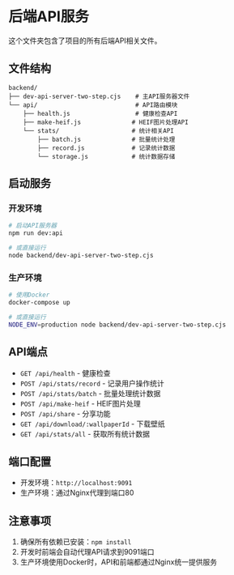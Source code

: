 # 后端API服务

这个文件夹包含了项目的所有后端API相关文件。

## 文件结构

```
backend/
├── dev-api-server-two-step.cjs    # 主API服务器文件
└── api/                           # API路由模块
    ├── health.js                  # 健康检查API
    ├── make-heif.js              # HEIF图片处理API
    └── stats/                    # 统计相关API
        ├── batch.js              # 批量统计处理
        ├── record.js             # 记录统计数据
        └── storage.js            # 统计数据存储
```

## 启动服务

### 开发环境
```bash
# 启动API服务器
npm run dev:api

# 或直接运行
node backend/dev-api-server-two-step.cjs
```

### 生产环境
```bash
# 使用Docker
docker-compose up

# 或直接运行
NODE_ENV=production node backend/dev-api-server-two-step.cjs
```

## API端点

- `GET /api/health` - 健康检查
- `POST /api/stats/record` - 记录用户操作统计
- `POST /api/stats/batch` - 批量处理统计数据
- `POST /api/make-heif` - HEIF图片处理
- `POST /api/share` - 分享功能
- `GET /api/download/:wallpaperId` - 下载壁纸
- `GET /api/stats/all` - 获取所有统计数据

## 端口配置

- 开发环境：`http://localhost:9091`
- 生产环境：通过Nginx代理到端口80

## 注意事项

1. 确保所有依赖已安装：`npm install`
2. 开发时前端会自动代理API请求到9091端口
3. 生产环境使用Docker时，API和前端都通过Nginx统一提供服务